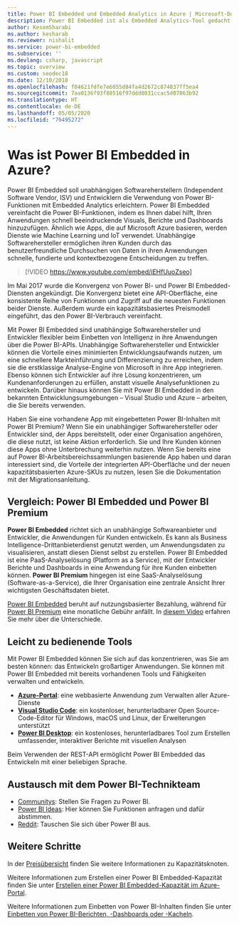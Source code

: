 ```yaml
---
title: Power BI Embedded und Embedded Analytics in Azure | Microsoft-Dokumentation
description: Power BI Embedded ist als Embedded Analytics-Tool gedacht und soll die Nutzung von Power BI-Funktionen für unabhängige Softwarehersteller und Entwickler vereinfachen und ihnen dabei helfen, ihren Anwendungen schnell beeindruckende Visuals, Berichte und Dashboards hinzuzufügen. In diesem Artikel erfahren Sie mehr über Embedded Analytics-Software, Embedded Analytics-Tools sowie eingebettete Business Intelligence-Tools bei der Verwendung von Power BI Embedded.
author: KesemSharabi
ms.author: kesharab
ms.reviewer: nishalit
ms.service: power-bi-embedded
ms.subservice: ''
ms.devlang: csharp, javascript
ms.topic: overview
ms.custom: seodec18
ms.date: 12/10/2018
ms.openlocfilehash: f04621fdfe7e6055d84fa4d2672c874837ff5ea4
ms.sourcegitcommit: 7aa0136f93f88516f97ddd8031ccac5d07863b92
ms.translationtype: HT
ms.contentlocale: de-DE
ms.lasthandoff: 05/05/2020
ms.locfileid: "79495272"
---
```

# <a name="what-is-power-bi-embedded-in-azure"></a>Was ist Power BI Embedded in Azure?

Power BI Embedded soll unabhängigen Softwareherstellern (Independent Software Vendor, ISV) und Entwicklern die Verwendung von Power BI-Funktionen mit Embedded Analytics erleichtern. Power BI Embedded vereinfacht die Power BI-Funktionen, indem es Ihnen dabei hilft, Ihren Anwendungen schnell beeindruckende Visuals, Berichte und Dashboards hinzuzufügen. Ähnlich wie Apps, die auf Microsoft Azure basieren, werden Dienste wie Machine Learning und IoT verwendet. Unabhängige Softwarehersteller ermöglichen ihren Kunden durch das benutzerfreundliche Durchsuchen von Daten in ihren Anwendungen schnelle, fundierte und kontextbezogene Entscheidungen zu treffen.

> [!VIDEO https://www.youtube.com/embed/iEHfUuoZseo]

Im Mai 2017 wurde die Konvergenz von Power BI- und Power BI Embedded-Diensten angekündigt. Die Konvergenz bietet eine API-Oberfläche, eine konsistente Reihe von Funktionen und Zugriff auf die neuesten Funktionen beider Dienste. Außerdem wurde ein kapazitätsbasiertes Preismodell eingeführt, das den Power BI-Verbrauch vereinfacht.

Mit Power BI Embedded sind unabhängige Softwarehersteller und Entwickler flexibler beim Einbetten von Intelligenz in ihre Anwendungen über die Power BI-APIs. Unabhängige Softwarehersteller und Entwickler können die Vorteile eines minimierten Entwicklungsaufwands nutzen, um eine schnellere Markteinführung und Differenzierung zu erreichen, indem sie die erstklassige Analyse-Engine von Microsoft in ihre App integrieren. Ebenso können sich Entwickler auf ihre Lösung konzentrieren, um Kundenanforderungen zu erfüllen, anstatt visuelle Analysefunktionen zu entwickeln. Darüber hinaus können Sie mit Power BI Embedded in den bekannten Entwicklungsumgebungen – Visual Studio und Azure – arbeiten, die Sie bereits verwenden.

Haben Sie eine vorhandene App mit eingebetteten Power BI-Inhalten mit Power BI Premium? Wenn Sie ein unabhängiger Softwarehersteller oder Entwickler sind, der Apps bereitstellt, oder einer Organisation angehören, die diese nutzt, ist keine Aktion erforderlich. Sie und Ihre Kunden können diese Apps ohne Unterbrechung weiterhin nutzen. Wenn Sie bereits eine auf Power BI-Arbeitsbereichssammlungen basierende App haben und daran interessiert sind, die Vorteile der integrierten API-Oberfläche und der neuen kapazitätsbasierten Azure-SKUs zu nutzen, lesen Sie die Dokumentation mit der Migrationsanleitung.

## <a name="comparing-power-bi-embedded-with-power-bi-premium"></a>Vergleich: Power BI Embedded und Power BI Premium

**Power BI Embedded** richtet sich an unabhängige Softwareanbieter und Entwickler, die Anwendungen für Kunden entwickeln. Es kann als Business Intelligence-Drittanbieterdienst genutzt werden, um Anwendungsdaten zu visualisieren, anstatt diesen Dienst selbst zu erstellen. Power BI Embedded ist eine PaaS-Analyselösung (Platform as a Service), mit der Entwickler Berichte und Dashboards in eine Anwendung für ihre Kunden einbetten können. **Power BI Premium** hingegen ist eine SaaS-Analyselösung (Software-as-a-Service), die Ihrer Organisation eine zentrale Ansicht Ihrer wichtigsten Geschäftsdaten bietet. 

[Power BI Embedded](https://azure.microsoft.com/pricing/details/power-bi-embedded/) beruht auf nutzungsbasierter Bezahlung, während für [Power BI Premium](https://powerbi.microsoft.com/calculator/) eine monatliche Gebühr anfällt. In [diesem Video](https://www.youtube.com/watch?v=0y2oJikC6Xc&t=0s&list=PLv2BtOtLblH1dQPV49Ni12olDcUoW-GEl&index=3) erfahren Sie mehr über die Unterschiede.

## <a name="easy-to-use-tools"></a>Leicht zu bedienende Tools

Mit Power BI Embedded können Sie sich auf das konzentrieren, was Sie am besten können: das Entwickeln großartiger Anwendungen. Sie können mit Power BI Embedded mit bereits vorhandenen Tools und Fähigkeiten verwalten und entwickeln.

* [**Azure-Portal**](https://portal.azure.com/): eine webbasierte Anwendung zum Verwalten aller Azure-Dienste
* [**Visual Studio Code**](https://code.visualstudio.com/docs): ein kostenloser, herunterladbarer Open Source-Code-Editor für Windows, macOS und Linux, der Erweiterungen unterstützt
* [**Power BI Desktop**](https://powerbi.microsoft.com/desktop/): ein kostenloses, herunterladbares Tool zum Erstellen umfassender, interaktiver Berichte mit visuellen Analysen

Beim Verwenden der REST-API ermöglicht Power BI Embedded das Entwickeln mit einer beliebigen Sprache.

## <a name="engage-with-the-power-bi-engineering-team"></a>Austausch mit dem Power BI-Technikteam

* [Communitys](https://community.powerbi.com/): Stellen Sie Fragen zu Power BI.
* [Power BI Ideas](https://ideas.powerbi.com): Hier können Sie Funktionen anfragen und dafür abstimmen.
* [Reddit](https://www.reddit.com/r/PowerBI/): Tauschen Sie sich über Power BI aus.

## <a name="next-steps"></a>Weitere Schritte

In der [Preisübersicht](https://azure.microsoft.com/pricing/details/power-bi-embedded/) finden Sie weitere Informationen zu Kapazitätsknoten.

Weitere Informationen zum Erstellen einer Power BI Embedded-Kapazität finden Sie unter [Erstellen einer Power BI Embedded-Kapazität im Azure-Portal](azure-pbie-create-capacity.md).

Weitere Informationen zum Einbetten von Power BI-Inhalten finden Sie unter [Einbetten von Power BI-Berichten, -Dashboards oder -Kacheln](https://powerbi.microsoft.com/documentation/powerbi-developer-embedding-content/).
